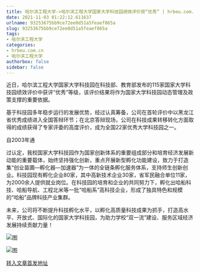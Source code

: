 ```yaml
---
title: 哈尔滨工程大学->哈尔滨工程大学国家大学科技园绩效评价获“优秀” | hrbeu.com.cn
date: 2021-11-03 01:22:12.611637
urlname: 93253675bb9ce72ee0d51a5feaef865a
slug: 93253675bb9ce72ee0d51a5feaef865a
tags: 
- 哈尔滨工程大学
categories:
- hrbeu.com.cn
- 哈尔滨工程大学
authorbox: false
sidebar: false
---
```

近日，哈尔滨工程大学国家大学科技园在科技部、教育部发布的115家国家大学科技园绩效评价中获评“优秀”等级，该评价结果将作为国家大学科技园动态管理及政策支撑的重要依据。

基于科技园多年稳步运行的发展优势，经过认真筹备，公司在首轮评价中以黑龙江省优秀成绩进入全国答辩环节；在北京答辩现场，公司在科技成果转移转化方面取得的成绩获得了专家评委的高度评价，成为全国22家优秀大学科技园之一。

自2003年通
<!--more-->
过认定，我校国家大学科技园作为国家创新体系的重要组成部分和培育经济发展新动能的重要载体，始终坚持强化创新，重点开展新型孵化功能建设，致力于打造集“创业苗圃—孵化器—加速器”为一体的全链条孵化服务体系，支持师生创新创业。科技园现有孵化企业80家，其中高新技术企业30家，省军民融合单位11家，为2000余人提供就业岗位。在科技园的培育和企业的共同努力下，孵化出哈船科技、哈船导航、工程北米等一批“哈船系”高科技企业，形成了独具特色和规模的“哈船”品牌科技产业集群。

未来，公司将不断提升科技孵化水平，以孵化高质量科技成果为抓手，打造高水平、开放式、国际化的国家大学科技园，为助力学校“双一流”建设、服务区域经济发展持续贡献力量！

![图](http://gongxue.cn/__local/A/36/CB/53E72C8106BB775C760380B9253_BD7BB067_1E47E.jpg)

![图](http://gongxue.cn/__local/D/AC/13/289EA5011C44331922F91327834_22035813_17114.jpg)

[转入文章首发地址](http://gongxue.cn/info/1141/68392.htm)